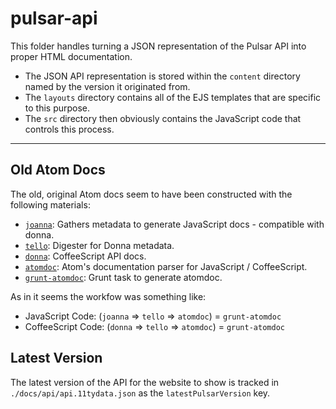 # pulsar-api

This folder handles turning a JSON representation of the Pulsar API into proper HTML documentation.

* The JSON API representation is stored within the `content` directory named by the version it originated from.
* The `layouts` directory contains all of the EJS templates that are specific to this purpose.
* The `src` directory then obviously contains the JavaScript code that controls this process.

---

## Old Atom Docs

The old, original Atom docs seem to have been constructed with the following materials:

* [`joanna`](https://github.com/atom/joanna): Gathers metadata to generate JavaScript docs - compatible with donna.
* [`tello`](https://github.com/atom/tello): Digester for Donna metadata.
* [`donna`](https://github.com/atom/donna): CoffeeScript API docs.
* [`atomdoc`](https://github.com/atom/atomdoc): Atom's documentation parser for JavaScript / CoffeeScript.
* [`grunt-atomdoc`](https://github.com/atom/grunt-atomdoc): Grunt task to generate atomdoc.

As in it seems the workfow was something like:

* JavaScript Code: (`joanna` => `tello` => `atomdoc`) = `grunt-atomdoc`
* CoffeeScript Code: (`donna` => `tello` => `atomdoc`) = `grunt-atomdoc`

## Latest Version

The latest version of the API for the website to show is tracked in `./docs/api/api.11tydata.json` as the `latestPulsarVersion` key.
